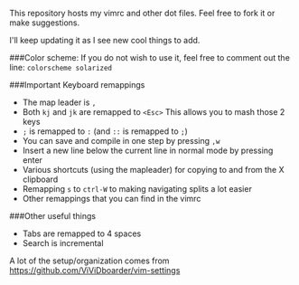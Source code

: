 This repository hosts my vimrc and other dot files. Feel free to fork it or make suggestions.

I'll keep updating it as I see new cool things to add.

###Color scheme:
  If you do not wish to use it, feel free to comment out the line:
    ``colorscheme solarized``

###Important Keyboard remappings
* The map leader is ``,``
* Both ``kj`` and ``jk`` are remapped to ``<Esc>`` This allows you to mash those 2 keys
* ``;`` is remapped to ``:`` (and ``::`` is remapped to ``;``)
* You can save and compile in one step by pressing ``,w``
* Insert a new line below the current line in normal mode by pressing enter
* Various shortcuts (using the mapleader) for copying to and from the X clipboard
* Remapping ``s`` to ``ctrl-W`` to making navigating splits a lot easier
* Other remappings that you can find in the vimrc

###Other useful things
* Tabs are remapped to 4 spaces
* Search is incremental

A lot of the setup/organization comes from https://github.com/ViViDboarder/vim-settings
